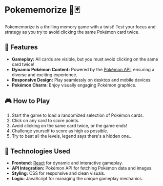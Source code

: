 # Pokememorize 🧠🃏

Pokememorize is a thrilling memory game with a twist!
Test your focus and strategy as you try to avoid clicking the same Pokémon card twice.

## 🌟 Features
- **Gameplay:** All cards are visible, but you must avoid clicking on the same card twice!
- **Dynamic Pokémon Content:** Powered by the [Pokémon API](https://pokeapi.co/), ensuring a diverse and exciting experience.
- **Responsive Design:** Play seamlessly on desktop and mobile devices.
- **Pokémon Charm:** Enjoy visually engaging Pokémon graphics.

## 🎮 How to Play
1. Start the game to load a randomized selection of Pokémon cards.
2. Click on any card to score points.
3. Avoid clicking on the same card twice, or the game ends!
4. Challenge yourself to score as high as possible.
5. Try to beat all the levels, legend says there's a hidden one...

## 🚀 Technologies Used
- **Frontend:** [React](https://reactjs.org/) for dynamic and interactive gameplay.
- **API Integration:** Pokémon API for fetching Pokémon data and images.
- **Styling:** CSS for responsive and clean visuals.
- **Logic:** JavaScript for managing the unique gameplay mechanics.
